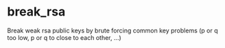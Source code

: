 # break_rsa
Break weak rsa public keys by brute forcing common key problems (p or q too low, p or q to close to each other, ...)
